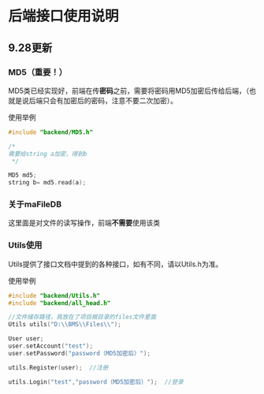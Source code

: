# 后端接口使用说明

##  9.28更新

### MD5（重要！）

MD5类已经实现好，前端在传**密码**之前，需要将密码用MD5加密后传给后端，（也就是说后端只会有加密后的密码，注意不要二次加密）。

使用举例

```c++
#include "backend/MD5.h"

/*
需要给string a加密，得到b
 */

MD5 md5;
string b= md5.read(a);
```



### 关于maFileDB

这里面是对文件的读写操作，前端**不需要**使用该类



### Utils使用

Utils提供了接口文档中提到的各种接口，如有不同，请以Utils.h为准。

使用举例

```c++
#include "backend/Utils.h"
#include "backend/all_head.h"

//文件储存路径，我放在了项目根目录的files文件里面
Utils utils("D:\\BMS\\Files\\"); 

User user;
user.setAccount("test");
user.setPassword("password（MD5加密后）");

utils.Register(user);  //注册

utils.Login("test","password（MD5加密后）");  //登录
```



